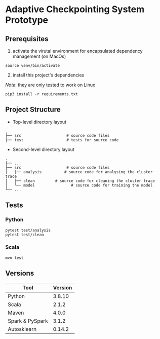 # Adaptive Checkpointing System Prototype
## Prerequisites

1. activate the virutal environment for encapsulated dependency management (on MacOs)

`source venv/bin/activate`

2. install this project's dependencies

_Note_: they are only tested to work on Linux

`pip3 install -r requirements.txt`

## Project Structure

- Top-level directory layout

```
.
├── src                    # source code files 
├── test                   # tests for source code
```

- Second-level directory layout

```
.
├── ...
├── src                    # source code files 
│   ├── analysis          # source code for analysing the cluster trace
│   ├── clean         # source code for cleaning the cluster trace
│   └── model                # source code for training the model
└── ...
```

## Tests

### Python

```
pytest test/analysis
pytest test/clean
```

### Scala

``
mvn test
``


## Versions

| Tool            |Version|
|-----------------|---|
| Python          | 3.8.10|
| Scala           | 2.1.2 |
| Maven           | 4.0.0 |
| Spark & PySpark | 3.1.2 |
| Autosklearn     | 0.14.2 |
